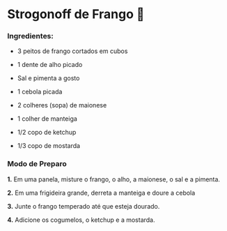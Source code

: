 # Strogonoff de Frango :chicken:

### Ingredientes:

- 3 peitos de frango cortados em cubos

- 1 dente de alho picado

- Sal e pimenta a gosto

- 1 cebola picada

- 2 colheres (sopa) de maionese

- 1 colher de manteiga

- 1/2 copo de ketchup

- 1/3 copo de mostarda

  

### Modo de Preparo

**1.** Em uma panela, misture o frango, o alho, a maionese, o sal e a pimenta.

**2.** Em uma frigideira grande, derreta a manteiga e doure a cebola

**3.** Junte o frango temperado até que esteja dourado.

**4.** Adicione os cogumelos, o ketchup e a mostarda. 









